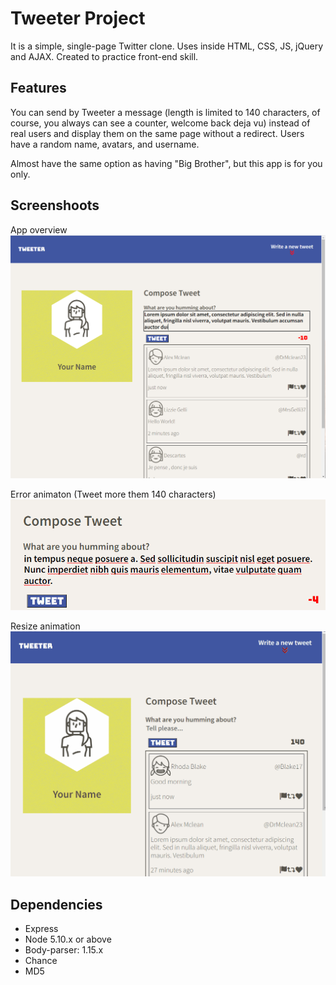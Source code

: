 # Tweeter Project

It is a simple, single-page Twitter clone.
Uses inside HTML, CSS, JS, jQuery and AJAX. Created to practice front-end skill.

## Features

You can send by Tweeter a message (length is limited to 140 characters, of course, you always can see a counter, welcome back deja vu) instead of real users and display them on the same page without a redirect. Users have a random name, avatars, and username. 

Almost have the same option as having "Big Brother", but this app is for you only.


## Screenshoots

App overview
!["App overview screenshot"](https://github.com/Stas74/tweeter/blob/master/docs/Overview.PNG)

Error animaton (Tweet more them 140 characters)
!["Error Long Tweet animaton"](https://github.com/Stas74/tweeter/blob/master/docs/Error-anamation.gif)

Resize animation
!["App resize animation"](https://github.com/Stas74/tweeter/blob/master/docs/Resize-animation.gif)

## Dependencies

- Express
- Node 5.10.x or above
- Body-parser: 1.15.x
- Chance
- MD5
